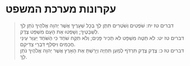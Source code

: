 # עקרונות מערכת המשפט

> דברים טז יח: שֹׁפְטִים וְשֹׁטְרִים תִּתֶּן לְךָ בְּכָל שְׁעָרֶיךָ אֲשֶׁר יְהוָה אֱלֹהֶיךָ נֹתֵן לְךָ לִשְׁבָטֶיךָ; וְשָׁפְטוּ אֶת הָעָם מִשְׁפַּט צֶדֶק.  
> דברים טז יט: לֹא תַטֶּה מִשְׁפָּט לֹא תַכִּיר פָּנִים; וְלֹא תִקַּח שֹׁחַד כִּי הַשֹּׁחַד יְעַוֵּר עֵינֵי חֲכָמִים וִיסַלֵּף דִּבְרֵי צַדִּיקִם.  
> דברים טז כ: צֶדֶק צֶדֶק תִּרְדֹּף לְמַעַן תִּחְיֶה וְיָרַשְׁתָּ אֶת הָאָרֶץ אֲשֶׁר יְהוָה אֱלֹהֶיךָ נֹתֵן לָךְ.  
 

